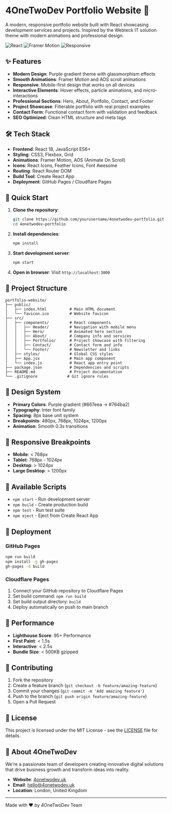 # 4OneTwoDev Portfolio Website 🚀

A modern, responsive portfolio website built with React showcasing development services and projects. Inspired by the Webteck IT solution theme with modern animations and professional design.

![React](https://img.shields.io/badge/React-18.2.0-blue?style=for-the-badge&logo=react)
![Framer Motion](https://img.shields.io/badge/Framer%20Motion-Animations-purple?style=for-the-badge&logo=framer)
![Responsive](https://img.shields.io/badge/Design-Responsive-green?style=for-the-badge)

## ✨ Features

- **Modern Design**: Purple gradient theme with glassmorphism effects
- **Smooth Animations**: Framer Motion and AOS scroll animations
- **Responsive**: Mobile-first design that works on all devices
- **Interactive Elements**: Hover effects, particle animations, and micro-interactions
- **Professional Sections**: Hero, About, Portfolio, Contact, and Footer
- **Project Showcase**: Filterable portfolio with real project examples
- **Contact Form**: Functional contact form with validation and feedback
- **SEO Optimized**: Clean HTML structure and meta tags

## 🛠️ Tech Stack

- **Frontend**: React 18, JavaScript ES6+
- **Styling**: CSS3, Flexbox, Grid
- **Animations**: Framer Motion, AOS (Animate On Scroll)
- **Icons**: React Icons, Feather Icons, Font Awesome
- **Routing**: React Router DOM
- **Build Tool**: Create React App
- **Deployment**: GitHub Pages / Cloudflare Pages

## 🚀 Quick Start

1. **Clone the repository**:
   ```bash
   git clone https://github.com/yourusername/4onetwodev-portfolio.git
   cd 4onetwodev-portfolio
   ```

2. **Install dependencies**:
   ```bash
   npm install
   ```

3. **Start development server**:
   ```bash
   npm start
   ```

4. **Open in browser**: Visit `http://localhost:3000`

## 📁 Project Structure

```
portfolio-website/
├── public/
│   ├── index.html          # Main HTML document
│   └── favicon.ico         # Website favicon
├── src/
│   ├── components/         # React components
│   │   ├── Header/         # Navigation with mobile menu
│   │   ├── Hero/           # Animated hero section
│   │   ├── About/          # Company info and services
│   │   ├── Portfolio/      # Project showcase with filtering
│   │   ├── Contact/        # Contact form and info
│   │   └── Footer/         # Newsletter and links
│   ├── styles/             # Global CSS styles
│   ├── App.jsx             # Main app component
│   └── index.js            # React app entry point
├── package.json            # Dependencies and scripts
├── README.md               # Project documentation
└── .gitignore             # Git ignore rules
```

## 🎨 Design System

- **Primary Colors**: Purple gradient (#667eea → #764ba2)
- **Typography**: Inter font family
- **Spacing**: 8px base unit system
- **Breakpoints**: 480px, 768px, 1024px, 1200px
- **Animation**: Smooth 0.3s transitions

## 📱 Responsive Breakpoints

- **Mobile**: < 768px
- **Tablet**: 768px - 1024px
- **Desktop**: > 1024px
- **Large Desktop**: > 1200px

## 🔧 Available Scripts

- `npm start` - Run development server
- `npm build` - Create production build
- `npm test` - Run test suite
- `npm eject` - Eject from Create React App

## 🚀 Deployment

### GitHub Pages
```bash
npm run build
npm install -g gh-pages
gh-pages -d build
```

### Cloudflare Pages
1. Connect your GitHub repository to Cloudflare Pages
2. Set build command: `npm run build`
3. Set build output directory: `build`
4. Deploy automatically on push to main branch

## 🎯 Performance

- **Lighthouse Score**: 95+ Performance
- **First Paint**: < 1.5s
- **Interactive**: < 2.5s
- **Bundle Size**: < 500KB gzipped

## 🤝 Contributing

1. Fork the repository
2. Create a feature branch (`git checkout -b feature/amazing-feature`)
3. Commit your changes (`git commit -m 'Add amazing feature'`)
4. Push to the branch (`git push origin feature/amazing-feature`)
5. Open a Pull Request

## 📄 License

This project is licensed under the MIT License - see the [LICENSE](LICENSE) file for details.

## 🏢 About 4OneTwoDev

We're a passionate team of developers creating innovative digital solutions that drive business growth and transform ideas into reality.

- **Website**: [4onetwodev.uk](https://4onetwodev.uk)
- **Email**: hello@4onetwodev.uk
- **Location**: London, United Kingdom

---

Made with ❤️ by 4OneTwoDev Team